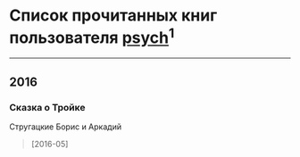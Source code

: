# Список прочитанных книг пользователя [psych](https://www.facebook.com/app_scoped_user_id/228008874234312/)<sup>1</sup>
---

## 2016

### Сказка о Тройке
Стругацкие Борис и Аркадий
> [2016-05] 



